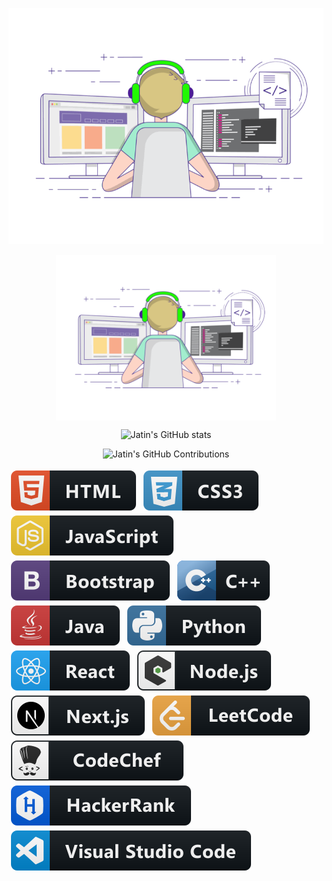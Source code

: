 <center>

![Jatin's Coding-guy](https://raw.githubusercontent.com/Jatin-parmar/Jatin-Parmar/main/gifs/Coding-Guy.gif)

<img align="center" height="70%" width="70%" src="https://raw.githubusercontent.com/Jatin-parmar/Jatin-Parmar/main/gifs/Coding-Guy.gif">

![Jatin's GitHub stats](https://github-readme-stats.vercel.app/api?username=Jatin-parmar&&show_icons=true&theme=radical)

![Jatin's GitHub Contributions](https://github-profile-summary-cards.vercel.app/api/cards/profile-details?username=Jatin-parmar&theme=radical)

</center>
<p style="text-align: center;">

<!-- For more icons please follow https://github.com/MikeCodesDotNET/ColoredBadges -->
<img
src="https://raw.githubusercontent.com/Jatin-parmar/Jatin-Parmar/a0d82d9758b7d677e0512c05f4558fb134329a16/svgs/html.svg" alt="html" style="vertical-align:top; margin:4px">
<img
src="https://raw.githubusercontent.com/Jatin-parmar/Jatin-Parmar/a0d82d9758b7d677e0512c05f4558fb134329a16/svgs/css3.svg" alt="html" style="vertical-align:top; margin:4px">
<img
src="https://raw.githubusercontent.com/Jatin-parmar/Jatin-Parmar/a0d82d9758b7d677e0512c05f4558fb134329a16/svgs/js.svg" alt="html" style="vertical-align:top; margin:4px">
<img
src="https://raw.githubusercontent.com/Jatin-parmar/Jatin-Parmar/a0d82d9758b7d677e0512c05f4558fb134329a16/svgs/bootstrap.svg" alt="html" style="vertical-align:top; margin:4px">
<img
src="https://raw.githubusercontent.com/Jatin-parmar/Jatin-Parmar/a0d82d9758b7d677e0512c05f4558fb134329a16/svgs/cpp.svg" alt="html" style="vertical-align:top; margin:4px">
<img
src="https://raw.githubusercontent.com/Jatin-parmar/Jatin-Parmar/a0d82d9758b7d677e0512c05f4558fb134329a16/svgs/java.svg" alt="html" style="vertical-align:top; margin:4px">
<img
src="https://raw.githubusercontent.com/Jatin-parmar/Jatin-Parmar/a0d82d9758b7d677e0512c05f4558fb134329a16/svgs/python.svg" alt="html" style="vertical-align:top; margin:4px">
<img
src="https://raw.githubusercontent.com/Jatin-parmar/Jatin-Parmar/a0d82d9758b7d677e0512c05f4558fb134329a16/svgs/react.svg" alt="html" style="vertical-align:top; margin:4px">
<img
src="https://raw.githubusercontent.com/Jatin-parmar/Jatin-Parmar/a0d82d9758b7d677e0512c05f4558fb134329a16/svgs/nodejs_larger.svg" alt="html" style="vertical-align:top; margin:4px">
<img
src="https://raw.githubusercontent.com/Jatin-parmar/Jatin-Parmar/a0d82d9758b7d677e0512c05f4558fb134329a16/svgs/next.svg" alt="html" style="vertical-align:top; margin:4px">
<img
src="https://raw.githubusercontent.com/Jatin-parmar/Jatin-Parmar/a0d82d9758b7d677e0512c05f4558fb134329a16/svgs/leetcode.svg" alt="html" style="vertical-align:top; margin:4px">
<img
src="https://raw.githubusercontent.com/Jatin-parmar/Jatin-Parmar/a0d82d9758b7d677e0512c05f4558fb134329a16/svgs/codechef.svg" alt="html" style="vertical-align:top; margin:4px">
<img
src="https://raw.githubusercontent.com/Jatin-parmar/Jatin-Parmar/a0d82d9758b7d677e0512c05f4558fb134329a16/svgs/hackerrank.svg" alt="html" style="vertical-align:top; margin:4px">
<img
src="https://raw.githubusercontent.com/Jatin-parmar/Jatin-Parmar/a0d82d9758b7d677e0512c05f4558fb134329a16/svgs/visualstudio_code.svg" alt="html" style="vertical-align:top; margin:4px">

</p>